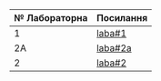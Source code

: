 |№ Лабораторна|Посилання|
|---|---|
|1|[laba#1]( https://github.com/YaroslavNazarko/newlab/blob/main/README.md)|
|2A|[laba#2a](https://github.com/YaroslavNazarko/NazarkoLab/tree/master/lab2a)|
|2|[laba#2](https://github.com/YaroslavNazarko/NazarkoLab/tree/master/lab2)|
